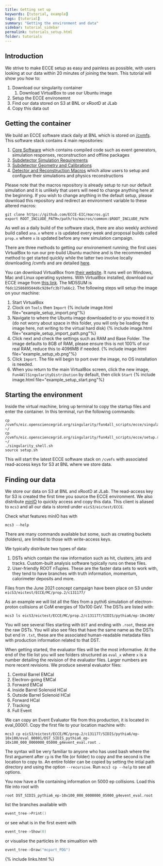 ```yaml
---
title: Getting set up
keywords: [tutorial, example]
tags: [tutorial]
summary: "Getting the environment and data"
sidebar: tutorial_sidebar
permalink: tutorials_setup.html
folder: tutorials
---
```


## Introduction

We strive to make ECCE setup as easy and painless as possible, with users looking at our data within 20 minutes of joining the team. This tutorial will show you how to:

1. Download our singularity container
   1. Download VirtualBox to use our Ubuntu image
1. Setup the ECCE environemnt
1. Find our data stored on S3 at BNL or xRootD at JLab
1. Copy this data out

## Getting the container

We build an ECCE software stack daily at BNL which is stored on [/cvmfs](https://cernvm.cern.ch/fs/). This software stack contains 4 main repositories:

1. [Core Software](https://github.com/ECCE-EIC/coresoftware) which contains compiled code such as event generators, simulation responses, reconstruction and offline packages 
1. [Subdetector Simulation Requirements](https://github.com/eic/fun4all_eicdetectors)
1. [Subdetector Geometry and Calibrations](https://github.com/eic/fun4all_eiccalibrations)
1. [Detector and Reconstruction Macros](https://github.com/ECCE-EIC/macros) which allow users to setup and configure their simulations and physics reconstructions

Please note that the macros repository is already setup to run our default simulation and it is unlikely that users will need to change anything here at the beginning. If you wish to change anything in the default setup, please download this repository and redirect an environment variable to these altered macros:
```
git clone https://github.com/ECCE-EIC/macros.git
export ROOT_INCLUDE_PATH=/path/to/macros/common:$ROOT_INCLUDE_PATH
```
As well as a daily build of the software stack, there are also weekly archived build called `ana.x` where `x` is updated every week and proposal builds called `prop.x` where `x` is updated before any new simulation campaign.

There are three methods to getting our environement running; the first uses VirtualBox to run our pre-build Ubuntu machine and is the recommended method to get started quickly while the latter two involve locally downloading /cvmfs and are detailed [here](https://github.com/ECCE-EIC/Singularity).

You can download VirtualBox from [their website](https://www.virtualbox.org/). It runs well on Windows, Mac and Linux operating systems. With VirtualBox installed, download our ECCE image from [this link](https://www.phenix.bnl.gov/WWW/publish/phnxbld/ECCE/Singularity/Fun4AllSingularityDistribution.ova). The MD5SUM is `f6dc1258689504d6c928efc3b77a66c2`. The following steps will setup the image on your machine:

1. Start VirtualBox
1. Clock on `Tools` then `Import` 
   {% include image.html file="example_setup_import.png"%}
1. Navigate to where the Ubuntu image downloaded to or you moved it to (do not worry about space in this folder, you will only be loading the image here, not writing to the virtual hard disk) 
   {% include image.html file="example_setup_import_path.png"%}
1. Click next and check the settings such as RAM and Base Folder. The image defaults to 8GB of RAM, please ensure this is not 100% of our real RAM, reduce this to 4096MB if needed. 
   {% include image.html file="example_setup_vb.png"%}
1. Click `Import`. The file will begin to port over the image, no OS installation is needed.
1. When you return to the main VirtualBox screen, click the new image, `Fun4AllSingularityDistribution` by default, then click `Start`
   {% include image.html file="example_setup_start.png"%}

## Starting the environment

Inside the virtual machine, bring up terminal to copy the startup files and enter the container. In this terminal, run the following commands:

```
cp  /cvmfs/eic.opensciencegrid.org/singularity/fun4all_scripts/ecce/singularity_shell.sh ~/
cp /cvmfs/eic.opensciencegrid.org/singularity/fun4all_scripts/ecce/setup.sh ~/
./singularity_shell.sh
source setup.sh
```

This will start the latest ECCE software stack on `/cvmfs` with associated read-access keys for S3 at BNL where we store data.

## Finding our data

We store our data on S3 at BNL and xRootD at JLab. The read-access key for S3 is created the first time you source the ECCE environment. We also distribute [minIO](https://min.io/) to quickly access and copy this data. This client is aliased to ```mcs3``` and all our data is stored under `eicS3/eictest/ECCE`.

Check what features minIO has with
```
mcs3 --help
```
There are many commands available but some, such as creating buckets (folders), are limited to those with write-access keys.

We typically distribute two types of data:
1. DSTs which contain the raw information such as hit, clusters, jets and tracks. Custom-built analysis software typically runs on these files.
1. User-friendly ROOT nTuples. These are the faster data sets to work with, they tend to have branches with truth information, momentum, calorimeter deposits and more.

Files from the June 2021 concept campaign have been place on S3 under `eicS3/eictest/ECCE/MC/prop.2/c131177/`

As an example we will list all the files from a pythi6 simulation of electron-proton collisions at CoM energies of 10x100 GeV. The DSTs are listed with:
```
mcs3 ls eicS3/eictest/ECCE/MC/prop.2/c131177/SIDIS/pythia6/ep-10x100/
```
You will see several files starting with `DST` and ending with `.root`, these are the raw DSTs. You will also see files that have the same name as the DSTs but end in `.txt`, these are the associated human-readable metadata files with production information related to that DST. 

When getting started, the evaluator files will be the most informative. At the end of the file list you will see folders structured as `eval_x` where `x` is a number detailing the revision of the evaluator files. Larger numbers are more recent revisions. We produce several evaluator files:
1. Central Barrel EMCal
1. Electron-going EMCal
1. Forward EMCal
1. Inside Barrel Solenoid HCal
1. Outside Barrel Solenoid HCal
1. Forward HCal
1. Tracking
1. Full Event

We can copy an Event Evaluator file from this production, it is located in eval_00001. Copy the first file to your location machine with:
```
mcs3 cp eicS3/eictest/ECCE/MC/prop.2/c131177/SIDIS/pythia6/ep-10x100/eval_00001/DST_SIDIS_pythia6_ep-10x100_000_0000000_05000_g4event_eval.root .
```
The syntax will be very familiar to anyone who has used bash where the first argument after `cp` is the file (or folder) to copy and the second is the location to copy to. An entire folder can be copied by setting the intial path directory and using the option `--recursive`. Run `mcs3 cp --help` to see all options.

You now have a file containing information on 5000 ep collisions. Load this file into root with
```
root DST_SIDIS_pythia6_ep-10x100_000_0000000_05000_g4event_eval.root
```
list the branches available with
```cpp
event_tree->Print()
```
or see what is in the first event with
```cpp
event_tree->Show(0)
```
or visualise the particles in the simualtion with 
```cpp
event_tree->Draw("mcpart_PDG")
```

{% include links.html %}
